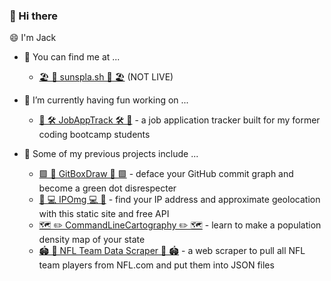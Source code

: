 ### 👋 Hi there

😄 I'm Jack

<!--
**sunspla-sh/sunspla-sh** is a ✨ _special_ ✨ repository because its `README.md` (this file) appears on your GitHub profile.

Here are some ideas to get you started:

- 🔭 I’m currently working on ...
- 🌱 I’m currently learning ...
- 👯 I’m looking to collaborate on ...
- 🤔 I’m looking for help with ...
- 💬 Ask me about ...
- 📫 How to reach me: ...
- 😄 Pronouns: ...
- ⚡ Fun fact: ...
-->

- 🔭 You can find me at ...
  - [🏖️ 🌅 sunspla.sh 🌅 🏖️](https://sunspla.sh) (NOT LIVE)

- 🧪 I’m currently having fun working on ...
  - [🏢 🛠️ JobAppTrack 🛠️ 🏢](https://jobapptrack.com) - a job application tracker built for my former coding bootcamp students

- 🌱 Some of my previous projects include ...
  - [🟩 🎨 GitBoxDraw 🎨 🟩](https://gitboxdraw.com) - deface your GitHub commit graph and become a green dot disrespecter
  - [📍 💻 IPOmg 💻 📍](https://ipomg.com) - find your IP address and approximate geolocation with this static site and free API
  - [🗺️ ✏️ CommandLineCartography ✏️ 🗺️](https://github.com/sunspla-sh/command-line-cartography-practice) - learn to make a population density map of your state
  - [🏟️ 🏈 NFL Team Data Scraper 🏈 🏟️](https://github.com/sunspla-sh/nfl-team-data-scraper) - a web scraper to pull all NFL team players from NFL.com and put them into JSON files
